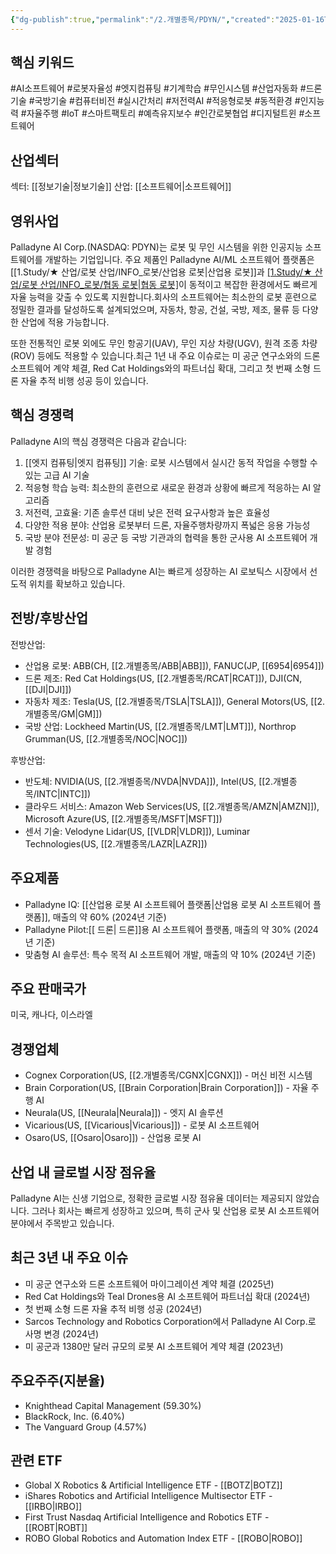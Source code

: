 ```yaml
---
{"dg-publish":true,"permalink":"/2.개별종목/PDYN/","created":"2025-01-16T22:15:34.772+09:00","updated":"2025-07-29T21:37:05.043+09:00"}
---
```


## 핵심 키워드

#AI소프트웨어 #로봇자율성 #엣지컴퓨팅 #기계학습 #무인시스템 #산업자동화 #드론기술 #국방기술 #컴퓨터비전 #실시간처리 #저전력AI #적응형로봇 #동적환경 #인지능력 #자율주행 #IoT #스마트팩토리 #예측유지보수 #인간로봇협업 #디지털트윈 #소프트웨어

## 산업섹터

섹터: [[정보기술\|정보기술]]
산업: [[소프트웨어\|소프트웨어]]

## 영위사업

Palladyne AI Corp.(NASDAQ: PDYN)는 로봇 및 무인 시스템을 위한 인공지능 소프트웨어를 개발하는 기업입니다. 주요 제품인 Palladyne AI/ML 소프트웨어 플랫폼은 [[1.Study/★ 산업/로봇 산업/INFO_로봇/산업용 로봇\|산업용 로봇]]과 [[1.Study/★ 산업/로봇 산업/INFO_로봇/협동 로봇\|협동 로봇]](코봇)이 동적이고 복잡한 환경에서도 빠르게 자율 능력을 갖출 수 있도록 지원합니다.회사의 소프트웨어는 최소한의 로봇 훈련으로 정밀한 결과를 달성하도록 설계되었으며, 자동차, 항공, 건설, 국방, 제조, 물류 등 다양한 산업에 적용 가능합니다. 

또한 전통적인 로봇 외에도 무인 항공기(UAV), 무인 지상 차량(UGV), 원격 조종 차량(ROV) 등에도 적용할 수 있습니다.최근 1년 내 주요 이슈로는 미 공군 연구소와의 드론 소프트웨어 계약 체결, Red Cat Holdings와의 파트너십 확대, 그리고 첫 번째 소형 드론 자율 추적 비행 성공 등이 있습니다.

## 핵심 경쟁력

Palladyne AI의 핵심 경쟁력은 다음과 같습니다:

1. [[엣지 컴퓨팅\|엣지 컴퓨팅]] 기술: 로봇 시스템에서 실시간 동적 작업을 수행할 수 있는 고급 AI 기술
2. 적응형 학습 능력: 최소한의 훈련으로 새로운 환경과 상황에 빠르게 적응하는 AI 알고리즘
3. 저전력, 고효율: 기존 솔루션 대비 낮은 전력 요구사항과 높은 효율성
4. 다양한 적용 분야: 산업용 로봇부터 드론, 자율주행차량까지 폭넓은 응용 가능성
5. 국방 분야 전문성: 미 공군 등 국방 기관과의 협력을 통한 군사용 AI 소프트웨어 개발 경험

이러한 경쟁력을 바탕으로 Palladyne AI는 빠르게 성장하는 AI 로보틱스 시장에서 선도적 위치를 확보하고 있습니다.

## 전방/후방산업

전방산업:

- 산업용 로봇: ABB(CH, [[2.개별종목/ABB\|ABB]]), FANUC(JP, [[6954\|6954]])
- 드론 제조: Red Cat Holdings(US, [[2.개별종목/RCAT\|RCAT]]), DJI(CN, [[DJI\|DJI]])
- 자동차 제조: Tesla(US, [[2.개별종목/TSLA\|TSLA]]), General Motors(US, [[2.개별종목/GM\|GM]])
- 국방 산업: Lockheed Martin(US, [[2.개별종목/LMT\|LMT]]), Northrop Grumman(US, [[2.개별종목/NOC\|NOC]])

후방산업:

- 반도체: NVIDIA(US, [[2.개별종목/NVDA\|NVDA]]), Intel(US, [[2.개별종목/INTC\|INTC]])
- 클라우드 서비스: Amazon Web Services(US, [[2.개별종목/AMZN\|AMZN]]), Microsoft Azure(US, [[2.개별종목/MSFT\|MSFT]])
- 센서 기술: Velodyne Lidar(US, [[VLDR\|VLDR]]), Luminar Technologies(US, [[2.개별종목/LAZR\|LAZR]])

## 주요제품

- Palladyne IQ: [[산업용 로봇 AI 소프트웨어 플랫폼\|산업용 로봇 AI 소프트웨어 플랫폼]], 매출의 약 60% (2024년 기준)
- Palladyne Pilot:[[ 드론\| 드론]]용 AI 소프트웨어 플랫폼, 매출의 약 30% (2024년 기준)
- 맞춤형 AI 솔루션: 특수 목적 AI 소프트웨어 개발, 매출의 약 10% (2024년 기준)

## 주요 판매국가

미국, 캐나다, 이스라엘

## 경쟁업체

- Cognex Corporation(US, [[2.개별종목/CGNX\|CGNX]]) - 머신 비전 시스템
- Brain Corporation(US, [[Brain Corporation\|Brain Corporation]]) - 자율 주행 AI
- Neurala(US, [[Neurala\|Neurala]]) - 엣지 AI 솔루션
- Vicarious(US, [[Vicarious\|Vicarious]]) - 로봇 AI 소프트웨어
- Osaro(US, [[Osaro\|Osaro]]) - 산업용 로봇 AI

## 산업 내 글로벌 시장 점유율

Palladyne AI는 신생 기업으로, 정확한 글로벌 시장 점유율 데이터는 제공되지 않았습니다. 그러나 회사는 빠르게 성장하고 있으며, 특히 군사 및 산업용 로봇 AI 소프트웨어 분야에서 주목받고 있습니다.

## 최근 3년 내 주요 이슈

- 미 공군 연구소와 드론 소프트웨어 마이그레이션 계약 체결 (2025년)
- Red Cat Holdings와 Teal Drones용 AI 소프트웨어 파트너십 확대 (2024년)
- 첫 번째 소형 드론 자율 추적 비행 성공 (2024년)
- Sarcos Technology and Robotics Corporation에서 Palladyne AI Corp.로 사명 변경 (2024년)
- 미 공군과 1380만 달러 규모의 로봇 AI 소프트웨어 계약 체결 (2023년)

## 주요주주(지분율)

- Knighthead Capital Management (59.30%)
- BlackRock, Inc. (6.40%)
- The Vanguard Group (4.57%)

## 관련 ETF

- Global X Robotics & Artificial Intelligence ETF - [[BOTZ\|BOTZ]]
- iShares Robotics and Artificial Intelligence Multisector ETF - [[IRBO\|IRBO]]
- First Trust Nasdaq Artificial Intelligence and Robotics ETF - [[ROBT\|ROBT]]
- ROBO Global Robotics and Automation Index ETF - [[ROBO\|ROBO]]